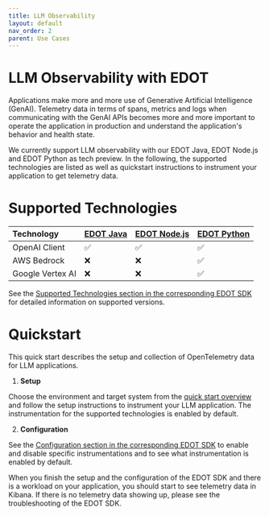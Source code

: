 ```yaml
---
title: LLM Observability
layout: default
nav_order: 2
parent: Use Cases
---
```

# LLM Observability with EDOT

Applications make more and more use of Generative Artificial Intelligence (GenAI). Telemetry data in terms of spans, metrics and logs when communicating with the GenAI APIs becomes more and more important to operate the application in production and understand the application's behavior and health state.

We currently support LLM observability with our EDOT Java, EDOT Node.js and EDOT Python as tech preview. In the following, the supported technologies are listed as well as quickstart instructions to instrument your application to get telemetry data.

# Supported Technologies

| Technology | [EDOT Java](../../edot-sdks/java/supported-technologies.html#llm-instrumentations) | [EDOT Node.js](../../edot-sdks/nodejs/supported-technologies.html#llm-instrumentations) | [EDOT Python](../../edot-sdks/python/supported-technologies.html#llm-instrumentations) |
|:-----------|:----------|:-------------|:------------|
| OpenAI Client | ✅ | ✅ | ✅ |
| AWS Bedrock | ❌ | ❌ | ✅ |
| Google Vertex AI | ❌ | ❌ | ✅ |

See the [Supported Technologies section in the corresponding EDOT SDK](../../edot-sdks/index) for detailed information on supported versions.

# Quickstart

This quick start describes the setup and collection of OpenTelemetry data for LLM applications.

1. **Setup**

Choose the environment and target system from the [quick start overview](../../quickstart/index) and follow the setup instructions to instrument your LLM application. The instrumentation for the supported technologies is enabled by default.

2. **Configuration**

See the [Configuration section in the corresponding EDOT SDK](../../edot-sdks/index) to enable and disable specific instrumentations and to see what instrumentation is enabled by default.

When you finish the setup and the configuration of the EDOT SDK and there is a workload on your application, you should start to see telemetry data in Kibana. If there is no telemetry data showing up, please see the troubleshooting of the EDOT SDK.
